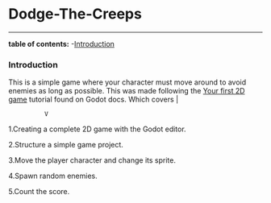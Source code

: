 # Dodge-The-Creeps
---
**table of contents:**
-[Introduction](#item-one)




<!-- headings -->
<a id ="item-one"></a>
### Introduction
This is a simple game where your character must move around to avoid enemies as long as possible.
This was made following the [Your first 2D game](https://docs.godotengine.org/en/stable/getting_started/first_2d_game/index.html#) tutorial found on Godot docs.
Which covers  |

              V

1.Creating a complete 2D game with the Godot editor.

2.Structure a simple game project.

3.Move the player character and change its sprite.

4.Spawn random enemies.

5.Count the score.

